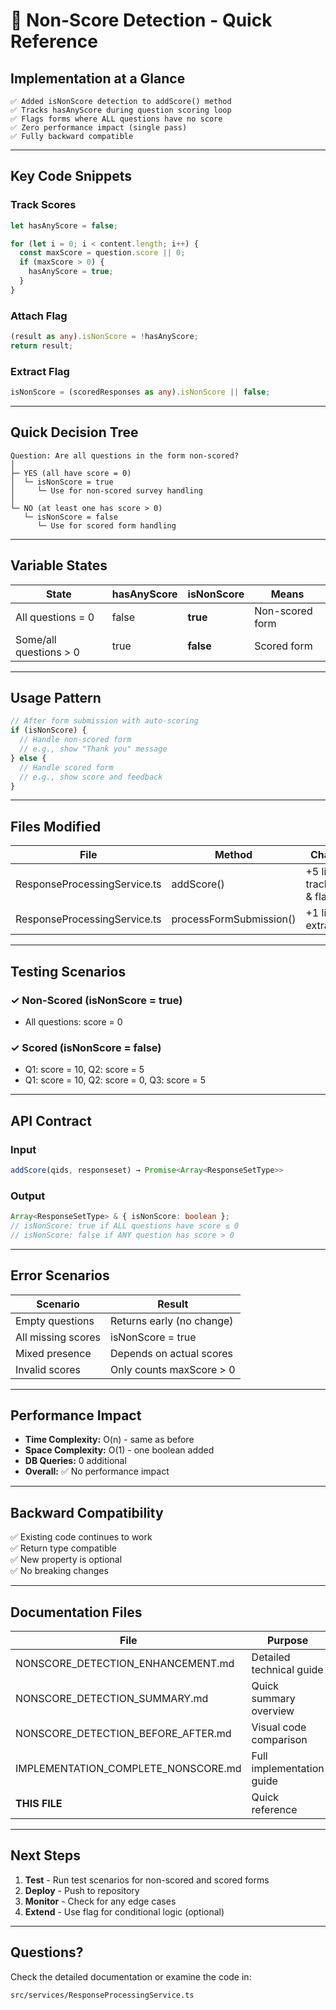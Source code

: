 # 🎯 Non-Score Detection - Quick Reference

## Implementation at a Glance

```
✅ Added isNonScore detection to addScore() method
✅ Tracks hasAnyScore during question scoring loop
✅ Flags forms where ALL questions have no score
✅ Zero performance impact (single pass)
✅ Fully backward compatible
```

---

## Key Code Snippets

### Track Scores

```typescript
let hasAnyScore = false;

for (let i = 0; i < content.length; i++) {
  const maxScore = question.score || 0;
  if (maxScore > 0) {
    hasAnyScore = true;
  }
}
```

### Attach Flag

```typescript
(result as any).isNonScore = !hasAnyScore;
return result;
```

### Extract Flag

```typescript
isNonScore = (scoredResponses as any).isNonScore || false;
```

---

## Quick Decision Tree

```
Question: Are all questions in the form non-scored?
│
├─ YES (all have score = 0)
│  └─ isNonScore = true
│     └─ Use for non-scored survey handling
│
└─ NO (at least one has score > 0)
   └─ isNonScore = false
      └─ Use for scored form handling
```

---

## Variable States

| State                  | hasAnyScore | isNonScore | Means           |
| ---------------------- | ----------- | ---------- | --------------- |
| All questions = 0      | false       | **true**   | Non-scored form |
| Some/all questions > 0 | true        | **false**  | Scored form     |

---

## Usage Pattern

```typescript
// After form submission with auto-scoring
if (isNonScore) {
  // Handle non-scored form
  // e.g., show "Thank you" message
} else {
  // Handle scored form
  // e.g., show score and feedback
}
```

---

## Files Modified

| File                         | Method                  | Change                    |
| ---------------------------- | ----------------------- | ------------------------- |
| ResponseProcessingService.ts | addScore()              | +5 lines: tracking & flag |
| ResponseProcessingService.ts | processFormSubmission() | +1 line: extraction       |

---

## Testing Scenarios

### ✓ Non-Scored (isNonScore = true)

- All questions: score = 0

### ✓ Scored (isNonScore = false)

- Q1: score = 10, Q2: score = 5
- Q1: score = 10, Q2: score = 0, Q3: score = 5

---

## API Contract

### Input

```typescript
addScore(qids, responseset) → Promise<Array<ResponseSetType>>
```

### Output

```typescript
Array<ResponseSetType> & { isNonScore: boolean };
// isNonScore: true if ALL questions have score ≤ 0
// isNonScore: false if ANY question has score > 0
```

---

## Error Scenarios

| Scenario           | Result                    |
| ------------------ | ------------------------- |
| Empty questions    | Returns early (no change) |
| All missing scores | isNonScore = true         |
| Mixed presence     | Depends on actual scores  |
| Invalid scores     | Only counts maxScore > 0  |

---

## Performance Impact

- **Time Complexity:** O(n) - same as before
- **Space Complexity:** O(1) - one boolean added
- **DB Queries:** 0 additional
- **Overall:** ✅ No performance impact

---

## Backward Compatibility

✅ Existing code continues to work  
✅ Return type compatible  
✅ New property is optional  
✅ No breaking changes

---

## Documentation Files

| File                                | Purpose                   |
| ----------------------------------- | ------------------------- |
| NONSCORE_DETECTION_ENHANCEMENT.md   | Detailed technical guide  |
| NONSCORE_DETECTION_SUMMARY.md       | Quick summary overview    |
| NONSCORE_DETECTION_BEFORE_AFTER.md  | Visual code comparison    |
| IMPLEMENTATION_COMPLETE_NONSCORE.md | Full implementation guide |
| **THIS FILE**                       | Quick reference           |

---

## Next Steps

1. **Test** - Run test scenarios for non-scored and scored forms
2. **Deploy** - Push to repository
3. **Monitor** - Check for any edge cases
4. **Extend** - Use flag for conditional logic (optional)

---

## Questions?

Check the detailed documentation or examine the code in:

```
src/services/ResponseProcessingService.ts
```
